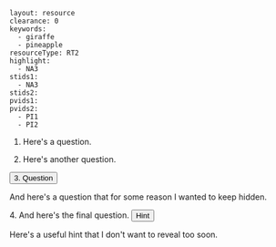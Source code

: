 ````
layout: resource
clearance: 0
keywords:
  - giraffe
  - pineapple
resourceType: RT2
highlight:
  - NA3
stids1:
  - NA3
stids2:
pvids1:
pvids2:
  - PI1
  - PI2
````
1. Here's a question.

2. Here's another question.

<button type="button" class="btn btn-action" data-toggle="collapse" data-target="#question3">
  3. Question
</button>

<div id="question3" class="collapse">
  <p>
    And here's a question that for some reason I wanted to keep hidden.
  </p>
</div>

<div class="well">
  4.  And here's the final question.

  <button type="button" class="btn btn-action" data-toggle="collapse" data-target="#question4">
    Hint
  </button>

  <div id="question4" class="collapse">
    <p>
      Here's a useful hint that I don't want to reveal too soon.
    </p>
  </div>
</div>

